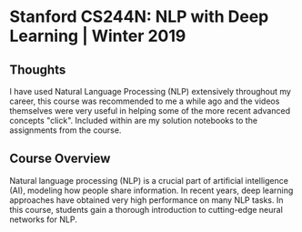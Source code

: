 # Stanford CS244N: NLP with Deep Learning | Winter 2019

## Thoughts
I have used Natural Language Processing (NLP) extensively throughout my career, this course was recommended to me a while ago and the videos themselves were very useful in helping some of the more recent advanced concepts "click". Included within are my solution notebooks to the assignments from the course. 

## Course Overview
Natural language processing (NLP) is a crucial part of artificial intelligence (AI), modeling how people share information. In recent years, deep learning approaches have obtained very high performance on many NLP tasks. In this course, students gain a thorough introduction to cutting-edge neural networks for NLP.
